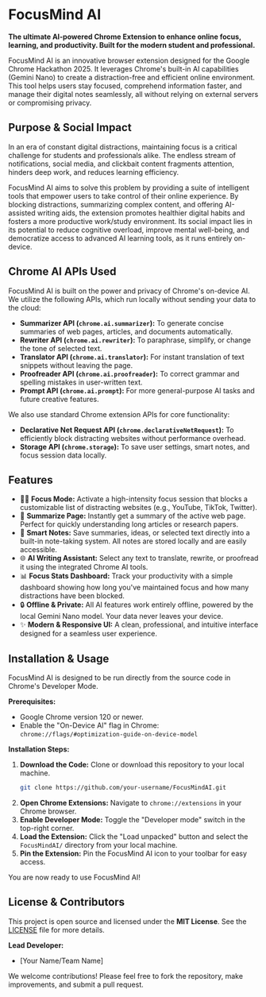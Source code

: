 # FocusMind AI

**The ultimate AI-powered Chrome Extension to enhance online focus, learning, and productivity. Built for the modern student and professional.**

FocusMind AI is an innovative browser extension designed for the Google Chrome Hackathon 2025. It leverages Chrome's built-in AI capabilities (Gemini Nano) to create a distraction-free and efficient online environment. This tool helps users stay focused, comprehend information faster, and manage their digital notes seamlessly, all without relying on external servers or compromising privacy.

## Purpose & Social Impact

In an era of constant digital distractions, maintaining focus is a critical challenge for students and professionals alike. The endless stream of notifications, social media, and clickbait content fragments attention, hinders deep work, and reduces learning efficiency.

FocusMind AI aims to solve this problem by providing a suite of intelligent tools that empower users to take control of their online experience. By blocking distractions, summarizing complex content, and offering AI-assisted writing aids, the extension promotes healthier digital habits and fosters a more productive work/study environment. Its social impact lies in its potential to reduce cognitive overload, improve mental well-being, and democratize access to advanced AI learning tools, as it runs entirely on-device.

## Chrome AI APIs Used

FocusMind AI is built on the power and privacy of Chrome's on-device AI. We utilize the following APIs, which run locally without sending your data to the cloud:

-   **Summarizer API (`chrome.ai.summarizer`):** To generate concise summaries of web pages, articles, and documents automatically.
-   **Rewriter API (`chrome.ai.rewriter`):** To paraphrase, simplify, or change the tone of selected text.
-   **Translator API (`chrome.ai.translator`):** For instant translation of text snippets without leaving the page.
-   **Proofreader API (`chrome.ai.proofreader`):** To correct grammar and spelling mistakes in user-written text.
-   **Prompt API (`chrome.ai.prompt`):** For more general-purpose AI tasks and future creative features.

We also use standard Chrome extension APIs for core functionality:
-   **Declarative Net Request API (`chrome.declarativeNetRequest`):** To efficiently block distracting websites without performance overhead.
-   **Storage API (`chrome.storage`):** To save user settings, smart notes, and focus session data locally.

## Features

-   🧘‍♂️ **Focus Mode:** Activate a high-intensity focus session that blocks a customizable list of distracting websites (e.g., YouTube, TikTok, Twitter).
-   🧠 **Summarize Page:** Instantly get a summary of the active web page. Perfect for quickly understanding long articles or research papers.
-   📝 **Smart Notes:** Save summaries, ideas, or selected text directly into a built-in note-taking system. All notes are stored locally and are easily accessible.
-   🌐 **AI Writing Assistant:** Select any text to translate, rewrite, or proofread it using the integrated Chrome AI tools.
-   📊 **Focus Stats Dashboard:** Track your productivity with a simple dashboard showing how long you've maintained focus and how many distractions have been blocked.
-   🔒 **Offline & Private:** All AI features work entirely offline, powered by the local Gemini Nano model. Your data never leaves your device.
-   ✨ **Modern & Responsive UI:** A clean, professional, and intuitive interface designed for a seamless user experience.

## Installation & Usage

FocusMind AI is designed to be run directly from the source code in Chrome's Developer Mode.

**Prerequisites:**
-   Google Chrome version 120 or newer.
-   Enable the "On-Device AI" flag in Chrome: `chrome://flags/#optimization-guide-on-device-model`

**Installation Steps:**

1.  **Download the Code:** Clone or download this repository to your local machine.
    ```bash
    git clone https://github.com/your-username/FocusMindAI.git
    ```
2.  **Open Chrome Extensions:** Navigate to `chrome://extensions` in your Chrome browser.
3.  **Enable Developer Mode:** Toggle the "Developer mode" switch in the top-right corner.
4.  **Load the Extension:** Click the "Load unpacked" button and select the `FocusMindAI/` directory from your local machine.
5.  **Pin the Extension:** Pin the FocusMind AI icon to your toolbar for easy access.

You are now ready to use FocusMind AI!

## License & Contributors

This project is open source and licensed under the **MIT License**. See the [LICENSE](LICENSE) file for more details.

**Lead Developer:**
-   [Your Name/Team Name]

We welcome contributions! Please feel free to fork the repository, make improvements, and submit a pull request.
